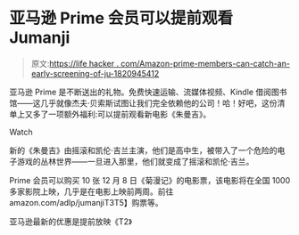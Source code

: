 # 亚马逊 Prime 会员可以提前观看 Jumanji

> 原文:[https://life hacker . com/Amazon-prime-members-can-catch-an-early-screening-of-ju-1820945412](https://lifehacker.com/amazon-prime-members-can-catch-an-early-screening-of-ju-1820945412)

亚马逊 Prime 是不断送出的礼物。免费快速运输、流媒体视频、Kindle 借阅图书馆——这几乎就像杰夫·贝索斯试图让我们完全依赖他的公司！哈！好吧，这份清单上又多了一项额外福利:可以提前观看新电影《朱曼吉》。

Watch

新的《朱曼吉》由摇滚和凯伦·吉兰主演，他们是高中生，被带入了一个危险的电子游戏的丛林世界——一旦进入那里，他们就变成了摇滚和凯伦·吉兰。

Prime 会员可以购买 10 张 12 月 8 日《菊漫记》的电影票，该电影将在全国 1000 多家影院上映，几乎是在电影上映前两周。前往 amazon.com/adlp/jumanjiT3T5】购票等。

亚马逊最新的优惠是提前放映《T2》